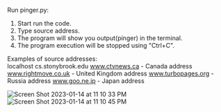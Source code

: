 Run pinger.py:

1.  Start run the code.
2.  Type source address.
3.  The program will show you output(pinger) in the terminal.
4.  The program execution will be stopped using "Ctrl+C".

Examples of source addresses:  
localhost
cs.stonybrook.edu
www.ctvnews.ca - Canada address
www.rightmove.co.uk - United Kingdom address
www.turbopages.org -Russia address
www.goo.ne.jp - Japan address

![Screen Shot 2023-01-14 at 11 10 33 PM](https://user-images.githubusercontent.com/107897025/212522527-192a50db-10e1-4fdb-b723-6e4e5649ce35.png)
![Screen Shot 2023-01-14 at 11 10 45 PM](https://user-images.githubusercontent.com/107897025/212522528-a807deb3-f8a4-466a-a38d-ef37de507f38.png)
